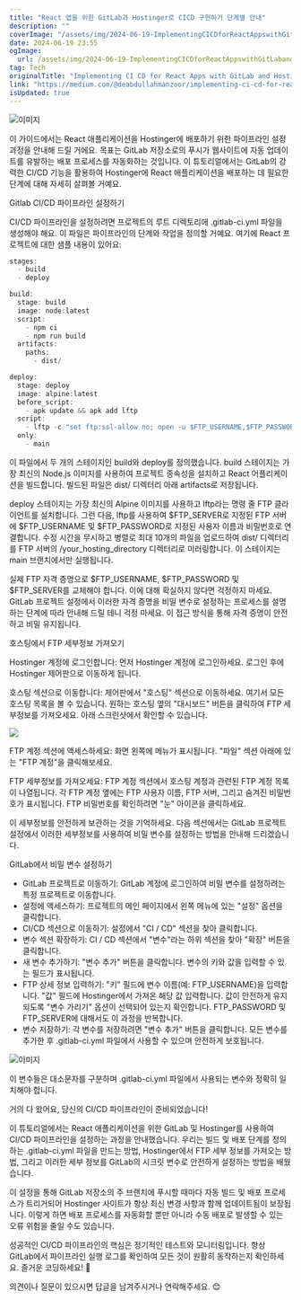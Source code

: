 ```yaml
---
title: "React 앱을 위한 GitLab과 Hostinger로 CICD 구현하기 단계별 안내"
description: ""
coverImage: "/assets/img/2024-06-19-ImplementingCICDforReactAppswithGitLabandHostingerAStep-by-StepGuide_0.png"
date: 2024-06-19 23:55
ogImage:
  url: /assets/img/2024-06-19-ImplementingCICDforReactAppswithGitLabandHostingerAStep-by-StepGuide_0.png
tag: Tech
originalTitle: "Implementing CI CD for React Apps with GitLab and Hostinger: A Step-by-Step Guide"
link: "https://medium.com/@deabdullahmanzoor/implementing-ci-cd-for-react-apps-with-gitlab-and-hostinger-a-step-by-step-guide-5fa68cf9214d"
isUpdated: true
---
```


![이미지](/assets/img/2024-06-19-ImplementingCICDforReactAppswithGitLabandHostingerAStep-by-StepGuide_0.png)

이 가이드에서는 React 애플리케이션을 Hostinger에 배포하기 위한 파이프라인 설정 과정을 안내해 드릴 거에요. 목표는 GitLab 저장소로의 푸시가 웹사이트에 자동 업데이트를 유발하는 배포 프로세스를 자동화하는 것입니다. 이 튜토리얼에서는 GitLab의 강력한 CI/CD 기능을 활용하여 Hostinger에 React 애플리케이션을 배포하는 데 필요한 단계에 대해 자세히 살펴볼 거예요.

Gitlab CI/CD 파이프라인 설정하기

CI/CD 파이프라인을 설정하려면 프로젝트의 루트 디렉토리에 .gitlab-ci.yml 파일을 생성해야 해요. 이 파일은 파이프라인의 단계와 작업을 정의할 거예요. 여기에 React 프로젝트에 대한 샘플 내용이 있어요:

<!-- seedividend - 사각형 -->

<ins class="adsbygoogle"
     style="display:block"
     data-ad-client="ca-pub-4877378276818686"
     data-ad-slot="1898504329"
     data-ad-format="auto"
     data-full-width-responsive="true"></ins>

<script>
     (adsbygoogle = window.adsbygoogle || []).push({});
</script>

```js
stages:
  - build
  - deploy

build:
  stage: build
  image: node:latest
  script:
    - npm ci
    - npm run build
  artifacts:
    paths:
      - dist/

deploy:
  stage: deploy
  image: alpine:latest
  before_script:
    - apk update && apk add lftp
  script:
    - lftp -c "set ftp:ssl-allow no; open -u $FTP_USERNAME,$FTP_PASSWORD $FTP_SERVER; mirror -Rev ./dist/ /your_hosting_directory --ignore-time --parallel=10; quit"
  only:
    - main
```

이 파일에서 두 개의 스테이지인 build와 deploy를 정의했습니다. build 스테이지는 가장 최신의 Node.js 이미지를 사용하여 프로젝트 종속성을 설치하고 React 어플리케이션을 빌드합니다. 빌드된 파일은 dist/ 디렉터리 아래 artifacts로 저장됩니다.

deploy 스테이지는 가장 최신의 Alpine 이미지를 사용하고 lftp라는 명령 줄 FTP 클라이언트를 설치합니다. 그런 다음, lftp를 사용하여 $FTP_SERVER로 지정된 FTP 서버에 $FTP_USERNAME 및 $FTP_PASSWORD로 지정된 사용자 이름과 비밀번호로 연결합니다. 수정 시간을 무시하고 병렬로 최대 10개의 파일을 업로드하여 dist/ 디렉터리를 FTP 서버의 /your_hosting_directory 디렉터리로 미러링합니다. 이 스테이지는 main 브랜치에서만 실행됩니다.

실제 FTP 자격 증명으로 $FTP_USERNAME, $FTP_PASSWORD 및 $FTP_SERVER를 교체해야 합니다. 이에 대해 확실하지 않다면 걱정하지 마세요. GitLab 프로젝트 설정에서 이러한 자격 증명을 비밀 변수로 설정하는 프로세스를 설명하는 단계에 따라 안내해 드릴 테니 걱정 마세요. 이 접근 방식을 통해 자격 증명이 안전하고 비밀 유지됩니다.

<!-- seedividend - 사각형 -->

<ins class="adsbygoogle"
     style="display:block"
     data-ad-client="ca-pub-4877378276818686"
     data-ad-slot="1898504329"
     data-ad-format="auto"
     data-full-width-responsive="true"></ins>

<script>
     (adsbygoogle = window.adsbygoogle || []).push({});
</script>

호스팅에서 FTP 세부정보 가져오기

Hostinger 계정에 로그인합니다: 먼저 Hostinger 계정에 로그인하세요. 로그인 후에 Hostinger 제어판으로 이동하게 됩니다.

호스팅 섹션으로 이동합니다: 제어판에서 "호스팅" 섹션으로 이동하세요. 여기서 모든 호스팅 목록을 볼 수 있습니다. 원하는 호스팅 옆의 "대시보드" 버튼을 클릭하여 FTP 세부정보를 가져오세요. 아래 스크린샷에서 확인할 수 있습니다.

<img src="/assets/img/2024-06-19-ImplementingCICDforReactAppswithGitLabandHostingerAStep-by-StepGuide_1.png" />

<!-- seedividend - 사각형 -->

<ins class="adsbygoogle"
     style="display:block"
     data-ad-client="ca-pub-4877378276818686"
     data-ad-slot="1898504329"
     data-ad-format="auto"
     data-full-width-responsive="true"></ins>

<script>
     (adsbygoogle = window.adsbygoogle || []).push({});
</script>

FTP 계정 섹션에 액세스하세요: 화면 왼쪽에 메뉴가 표시됩니다. "파일" 섹션 아래에 있는 "FTP 계정"을 클릭해보세요.

FTP 세부정보를 가져오세요: FTP 계정 섹션에서 호스팅 계정과 관련된 FTP 계정 목록이 나열됩니다. 각 FTP 계정 옆에는 FTP 사용자 이름, FTP 서버, 그리고 숨겨진 비밀번호가 표시됩니다. FTP 비밀번호를 확인하려면 "눈" 아이콘을 클릭하세요.

이 세부정보를 안전하게 보관하는 것을 기억하세요. 다음 섹션에서는 GitLab 프로젝트 설정에서 이러한 세부정보를 사용하여 비밀 변수를 설정하는 방법을 안내해 드리겠습니다.

<!-- seedividend - 사각형 -->

<ins class="adsbygoogle"
     style="display:block"
     data-ad-client="ca-pub-4877378276818686"
     data-ad-slot="1898504329"
     data-ad-format="auto"
     data-full-width-responsive="true"></ins>

<script>
     (adsbygoogle = window.adsbygoogle || []).push({});
</script>

GitLab에서 비밀 변수 설정하기

- GitLab 프로젝트로 이동하기: GitLab 계정에 로그인하여 비밀 변수를 설정하려는 특정 프로젝트로 이동합니다.
- 설정에 액세스하기: 프로젝트의 메인 페이지에서 왼쪽 메뉴에 있는 "설정" 옵션을 클릭합니다.
- CI/CD 섹션으로 이동하기: 설정에서 "CI / CD" 섹션을 찾아 클릭합니다.
- 변수 섹션 확장하기: CI / CD 섹션에서 "변수"라는 하위 섹션을 찾아 "확장" 버튼을 클릭합니다.
- 새 변수 추가하기: "변수 추가" 버튼을 클릭합니다. 변수의 키와 값을 입력할 수 있는 필드가 표시됩니다.
- FTP 상세 정보 입력하기: "키" 필드에 변수 이름(예: FTP_USERNAME)을 입력합니다. "값" 필드에 Hostinger에서 가져온 해당 값 입력합니다. 값이 안전하게 유지되도록 "변수 가리기" 옵션이 선택되어 있는지 확인합니다. FTP_PASSWORD 및 FTP_SERVER에 대해서도 이 과정을 반복합니다.
- 변수 저장하기: 각 변수를 저장하려면 "변수 추가" 버튼을 클릭합니다. 모든 변수를 추가한 후 .gitlab-ci.yml 파일에서 사용할 수 있으며 안전하게 보호됩니다.

![이미지](/assets/img/2024-06-19-ImplementingCICDforReactAppswithGitLabandHostingerAStep-by-StepGuide_3.png)

이 변수들은 대소문자를 구분하며 .gitlab-ci.yml 파일에서 사용되는 변수와 정확히 일치해야 합니다.

<!-- seedividend - 사각형 -->

<ins class="adsbygoogle"
     style="display:block"
     data-ad-client="ca-pub-4877378276818686"
     data-ad-slot="1898504329"
     data-ad-format="auto"
     data-full-width-responsive="true"></ins>

<script>
     (adsbygoogle = window.adsbygoogle || []).push({});
</script>

거의 다 왔어요, 당신의 CI/CD 파이프라인이 준비되었습니다!

이 튜토리얼에서는 React 애플리케이션을 위한 GitLab 및 Hostinger를 사용하여 CI/CD 파이프라인을 설정하는 과정을 안내했습니다. 우리는 빌드 및 배포 단계를 정의하는 .gitlab-ci.yml 파일을 만드는 방법, Hostinger에서 FTP 세부 정보를 가져오는 방법, 그리고 이러한 세부 정보를 GitLab의 시크릿 변수로 안전하게 설정하는 방법을 배웠습니다.

이 설정을 통해 GitLab 저장소의 주 브랜치에 푸시할 때마다 자동 빌드 및 배포 프로세스가 트리거되어 Hostinger 사이트가 항상 최신 변경 사항과 함께 업데이트됨이 보장됩니다. 이렇게 하면 배포 프로세스를 자동화할 뿐만 아니라 수동 배포로 발생할 수 있는 오류 위험을 줄일 수도 있습니다.

성공적인 CI/CD 파이프라인의 핵심은 정기적인 테스트와 모니터링입니다. 항상 GitLab에서 파이프라인 실행 로그를 확인하여 모든 것이 원활히 동작하는지 확인하세요. 즐거운 코딩하세요! 🙌

<!-- seedividend - 사각형 -->

<ins class="adsbygoogle"
     style="display:block"
     data-ad-client="ca-pub-4877378276818686"
     data-ad-slot="1898504329"
     data-ad-format="auto"
     data-full-width-responsive="true"></ins>

<script>
     (adsbygoogle = window.adsbygoogle || []).push({});
</script>

의견이나 질문이 있으시면 답글을 남겨주시거나 연락해주세요. 😊
